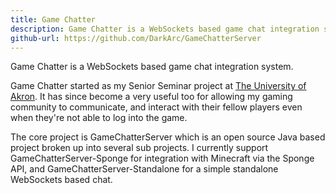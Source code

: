 ```yaml
---
title: Game Chatter
description: Game Chatter is a WebSockets based game chat integration system.
github-url: https://github.com/DarkArc/GameChatterServer
---
```

Game Chatter is a WebSockets based game chat integration system.

Game Chatter started as my Senior Seminar project at [The University of Akron](http://uakron.edu). It has since become a very useful too for allowing my gaming community to communicate, and interact with their fellow players even when they're not able to log into the game.

The core project is GameChatterServer which is an open source Java based project broken up into several sub projects. I currently support GameChatterServer-Sponge for integration with Minecraft via the Sponge API, and GameChatterServer-Standalone for a simple standalone WebSockets based chat.
